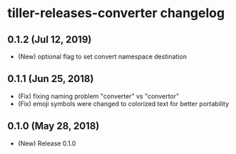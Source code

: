 # tiller-releases-converter changelog

## 0.1.2 (Jul 12, 2019)

- (New) optional flag to set convert namespace destination

## 0.1.1 (Jun 25, 2018)

- (Fix) fixing naming problem "converter" vs "convertor"
- (Fix) emoji symbols were changed to colorized text for better portability

## 0.1.0 (May 28, 2018)

- (New) Release 0.1.0
